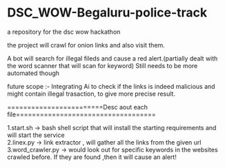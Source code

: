 # DSC_WOW-Begaluru-police-track
a repository for the dsc wow hackathon

the project will crawl for onion links and also visit them. 

A bot will search for illegal fileds and cause a red alert.(partially dealt with the word scanner that will scan for keyword)
Still needs to be more automated though

future scope :- Integrating Ai to check if the links is indeed malicious and might contain illegal trasaction, to give more precise result.


========================Desc aout each file===================================

1.start.sh -> bash shell script that will install the starting requirements and will start the service  
2.linex.py -> link extractor , will gather all the links from the given url  
3.word_crawler.py -> would look out for specific keywords in the websites crawled before. If they are found ,then it will cause an alert! 
